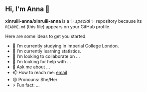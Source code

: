 ## Hi, I'm Anna 👋


**xinruiii-anna/xinruiii-anna** is a ✨ _special_ ✨ repository because its `README.md` (this file) appears on your GitHub profile.

Here are some ideas to get you started:

- 🔭 I’m currently studying in Imperial College London.
- 🌱 I’m currently learning statistics.
- 👯 I’m looking to collaborate on ...
- 🤔 I’m looking for help with ...
- 💬 Ask me about ...
- 📫 How to reach me: [email](1297908062@qq.com)
- 😄 Pronouns: She/Her
- ⚡ Fun fact: ...

